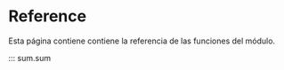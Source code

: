 # Reference 

Esta página contiene contiene la referencia de las funciones del módulo.

::: sum.sum

